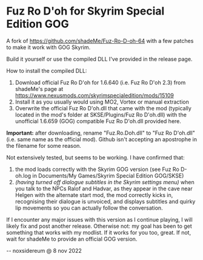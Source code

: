 # Fuz Ro D'oh for Skyrim Special Edition GOG

A fork of https://github.com/shadeMe/Fuz-Ro-D-oh-64 with a few patches to make it work with GOG Skyrim.

Build it yourself or use the compiled DLL I've provided in the release page.

How to install the compiled DLL:

 1. Download official Fuz Ro D'oh for 1.6.640 (i.e. Fuz Ro D'oh 2.3) from shadeMe's page at https://www.nexusmods.com/skyrimspecialedition/mods/15109
 2. Install it as you usually would using MO2, Vortex or manual extraction
 3. Overwrite the official Fuz Ro D'oh.dll that came with the mod (typically located in the mod's folder at SKSE/Plugins/Fuz Ro D'oh.dll) with the unofficial 1.6.659 (GOG) compatible Fuz Ro D'oh.dll provided here.
 
**Important:** after downloading, rename "Fuz.Ro.Doh.dll" to "Fuz Ro D'oh.dll" (i.e. same name as the official mod). Github isn't accepting an apostrophe in the filename for some reason.

Not extensively tested, but seems to be working. I have confirmed that:

  1. the mod loads correctly with the Skyrim GOG version (see Fuz Ro D-oh.log in Documents/My Games/Skyrim Special Edition GOG/SKSE)
  2. _(having turned off dialogue subtitles in the Skyrim settings menu)_ when you talk to the NPCs Ralof and Hadvar, as they appear in the cave near Helgen with the alternate start mod, the mod correctly kicks in, recognising their dialogue is unvoiced, and displays subtitles and quirky lip movements so you can actually follow the conversation.

If I encounter any major issues with this version as I continue playing, I will likely fix and post another release. Otherwise not: my goal has been to get something that works with my modlist. If it works for you too, great. If not, wait for shadeMe to provide an official GOG version.

-- noxsidereum @ 8 nov 2022
